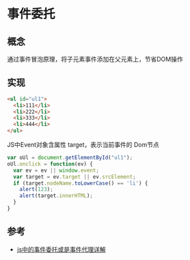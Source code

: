 # 事件委托

## 概念
通过事件冒泡原理，将子元素事件添加在父元素上，节省DOM操作

## 实现
```html
<ul id="ul1">
  <li>111</li>
  <li>222</li>
  <li>333</li>
  <li>444</li>
</ul>
```
JS中Event对象含属性 target，表示当前事件的 Dom节点
```js
var oUl = document.getElementById("ul1");
oUl.onclick = function(ev) {
  var ev = ev || window.event;
  var target = ev.target || ev.srcElement;
  if (target.nodeName.toLowerCase() == 'li') {
    alert(123);
    alert(target.innerHTML);
  }
}
```

## 参考
- [js中的事件委托或是事件代理详解](https://www.cnblogs.com/liugang-vip/p/5616484.html)